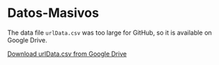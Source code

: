 # Datos-Masivos
The data file `urlData.csv` was too large for GitHub, so it is available on Google Drive.

[Download urlData.csv from Google Drive](https://drive.google.com/file/d/1wvUUEgy1OnsR2BDBjvzJsklUGiOJY_nu/view?usp=drive_link)
